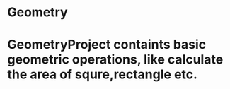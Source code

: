 # Geometry
# GeometryProject containts basic geometric operations, like calculate the area of squre,rectangle etc. 
